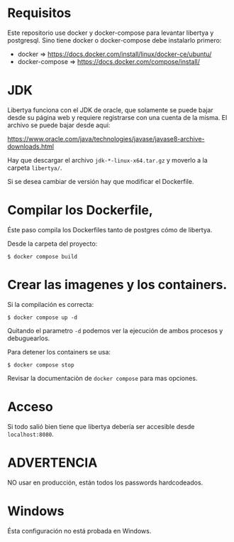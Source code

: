# Requisitos

Este repositorio use docker y docker-compose para levantar libertya y
postgresql. Sino tiene docker o docker-compose debe instalarlo primero:

 * docker => https://docs.docker.com/install/linux/docker-ce/ubuntu/
 * docker-compose => https://docs.docker.com/compose/install/

# JDK

Libertya funciona con el JDK de oracle, que solamente se puede bajar desde su
página web y requiere registrarse con una cuenta de la misma. 
El archivo se puede bajar desde aquí:

https://www.oracle.com/java/technologies/javase/javase8-archive-downloads.html

Hay que descargar el archivo `jdk-*-linux-x64.tar.gz` y moverlo a la carpeta `libertya/`. 

Si se desea cambiar de versión hay que modificar el Dockerfile.

# Compilar los Dockerfile, 

Éste paso compila los Dockerfiles tanto de postgres cómo de libertya.

Desde la carpeta del proyecto:

`$ docker compose build`

# Crear las imagenes y los containers.

Si la compilación es correcta:

`$ docker compose up -d`

Quitando el parametro `-d` podemos ver la ejecución de ambos procesos y debuguearlos.

Para detener los containers se usa:

`$ docker compose stop`

Revisar la documentaciòn de `docker compose` para mas opciones.

# Acceso

Si todo salió bien tiene que libertya debería ser accesible desde `localhost:8080`. 

# ADVERTENCIA

NO usar en producción, están todos los passwords hardcodeados.

# Windows

Ésta configuración no está probada en Windows.